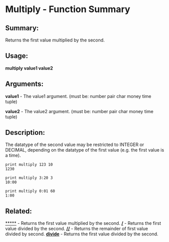 # Multiply - Function Summary

## Summary:

Returns the first value multiplied by the second.

## Usage:

**multiply value1 value2**

## Arguments:

**value1** - The value1 argument. (must be: number pair char money time tuple)

**value2** - The value2 argument. (must be: number pair char money time tuple)

## Description:

The datatype of the second value may be restricted to INTEGER or DECIMAL, depending on the datatype of the first value (e.g. the first value is a time).

```
print multiply 123 10
1230
```

```
print multiply 3:20 3
10:00
```

```
print multiply 0:01 60
1:00
```

## Related:

[*****](http://www.rebol.com/docs/words/wm.html) - Returns the first value multiplied by the second.
[**/**](http://www.rebol.com/docs/words/wd.html) - Returns the first value divided by the second.
[**//**](http://www.rebol.com/docs/words/wdd.html) - Returns the remainder of first value divided by second.
[**divide**](http://www.rebol.com/docs/words/wdivide.html) - Returns the first value divided by the second.